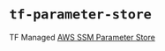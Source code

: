 # `tf-parameter-store`

TF Managed [AWS SSM Parameter Store](https://docs.aws.amazon.com/systems-manager/latest/userguide/systems-manager-parameter-store.html)
